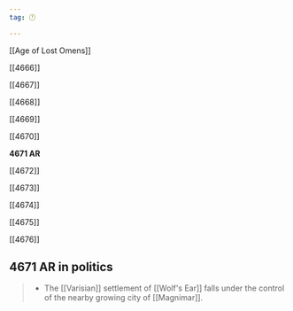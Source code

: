 ```yaml
---
tag: 🕛

---
```

[[Age of Lost Omens]]


[[4666]]

[[4667]]

[[4668]]

[[4669]]

[[4670]]

**4671 AR**

[[4672]]

[[4673]]

[[4674]]

[[4675]]

[[4676]]



## 4671 AR in politics

>  - The [[Varisian]] settlement of [[Wolf's Ear]] falls under the control of the nearby growing city of [[Magnimar]].






